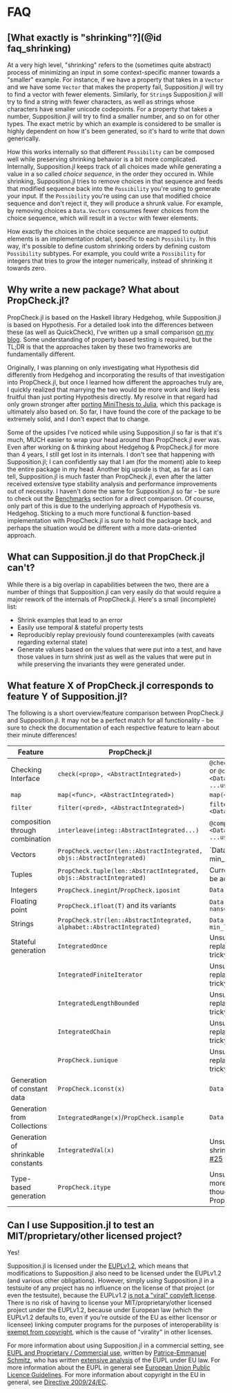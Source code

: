 # FAQ

## [What exactly is "shrinking"?](@id faq_shrinking)

At a very high level, "shrinking" refers to the (sometimes quite abstract) process of minimizing an input in some
context-specific manner towards a "smaller" example. For instance, if we have a property that takes in a
`Vector` and we have some `Vector` that makes the property fail, Supposition.jl will try to find a vector with fewer elements.
Similarly, for `String`s Supposition.jl will try to find a string with fewer characters, as well as strings whose
characters have smaller unicode codepoints. For a property that takes a number, Supposition.jl will try to find a smaller number,
and so on for other types. The exact metric by which an example is considered to be smaller is highly dependent on how it's
been generated, so it's hard to write that down generically.

How this works internally so that different `Possibility` can be composed well while preserving shrinking behavior
is a bit more complicated. Internally, Supposition.jl keeps track of all choices made while generating a value
in a so called _choice sequence_, in the order they occured in. While shrinking, Supposition.jl tries to remove
choices in that sequence and feeds that modified sequence back into the `Possibility` you're using to generate
your input. If the `Possibility` you're using can use that modified choice sequence and don't reject it,
they will produce a shrunk value. For example, by removing choices a `Data.Vectors` consumes fewer choices from the
choice sequence, which will result in a `Vector` with fewer elements.

How exactly the choices in the choice sequence are mapped to output elements is an implementation detail, specific
to each `Possibility`. In this way, it's possible to define custom shrinking orders by defining custom `Possibility`
subtypes. For example, you could write a `Possibility` for integers that tries to *grow* the integer numerically, instead of
shrinking it towards zero.

## Why write a new package? What about PropCheck.jl?

PropCheck.jl is based on the Haskell library Hedgehog, while Supposition.jl is based on Hypothesis.
For a detailed look into the differences between these (as well as QuickCheck), I've written up
a small comparison [on my blog](https://seelengrab.github.io/articles/The%20properties%20of%20QuickCheck,%20Hedgehog%20and%20Hypothesis/).
Some understanding of property based testing is required, but the TL;DR is that the approaches
taken by these two frameworks are fundamentally different.

Originally, I was planning on only investigating what Hypothesis did differently from Hedgehog and
incorporating the results of that investigation into PropCheck.jl, but once I learned how different
the approaches truly are, I quickly realized that marrying the two would be more work and likely less
fruitful than just porting Hypothesis directly. My resolve in that regard had only grown stronger
after [porting MiniThesis to Julia](https://github.com/DRMacIver/minithesis), which this package is ultimately also based on. So far, I have
found the core of the package to be extremely solid, and I don't expect that to change.

Some of the upsides I've noticed while using Supposition.jl so far is that it's much, MUCH easier to
wrap your head around than PropCheck.jl ever was. Even after working on & thinking about Hedgehog & PropCheck.jl
for more than 4 years, I still get lost in its internals. I don't see that happening with Supposition.jl;
I can confidently say that I am (for the moment) able to keep the entire package in my head.
Another big upside is that, as far as I can tell, Supposition.jl is much faster than PropCheck.jl, even
after the latter received extensive type stability analysis and performance improvements out of necessity.
I haven't done the same for Supposition.jl so far - be sure to check out the [Benchmarks](@ref) section for a direct
comparison. Of course, only part of this is due to the underlying approach of Hypothesis vs. Hedgehog.
Sticking to a much more functional & function-based implementation with PropCheck.jl is sure to hold
the package back, and perhaps the situation would be different with a more data-oriented approach.

## What can Supposition.jl do that PropCheck.jl can't?

While there is a big overlap in capabilities between the two, there are a number of things that
Supposition.jl can very easily do that would require a major rework of the internals of PropCheck.jl.
Here's a small (incomplete) list:

 * Shrink examples that lead to an error
 * Easily use temporal & stateful property tests
 * Reproducibly replay previously found counterexamples (with caveats regarding external state)
 * Generate values based on the values that were put into a test, and have those values in turn
   shrink just as well as the values that were put in while preserving the invariants they were
   generated under.

## What feature X of PropCheck.jl corresponds to feature Y of Supposition.jl?

The following is a short overview/feature comparison between PropCheck.jl and Supposition.jl. It may not be a perfect match for all functionality -
be sure to check the documentation of each respective feature to learn about their minute differences!

| Feature                            | PropCheck.jl                                                        | Supposition.jl                                                                                                                   |
|------------------------------------|---------------------------------------------------------------------|----------------------------------------------------------------------------------------------------------------------------------|
| Checking Interface                 | `check(<prop>, <AbstractIntegrated>)`                                 | `@check prop(<Data.Possibility>)`  or  `@check function prop(arg=<Data.Possibility>, ...)    # ...use args... end`             |
| `map`                              | `map(<func>, <AbstractIntegrated>)`                                   | `map(<func>, <Data.Possibility>)`                                                                                              |
| `filter`                           | `filter(<pred>, <AbstractIntegrated>)`                                | `filter(<pred>, <Data.Possibility>)`                                                                                           |
| composition through combination    | `interleave(integ::AbstractIntegrated...)`                            | `@composed function comp(a=<Data.Possibility>, ...)    # ...use args... end`                                                   |
| Vectors                            | `PropCheck.vector(len::AbstractIntegrated, objs::AbstractIntegrated)` | `Data.Vectors(objs::Data.Possibility; min_size=0, max_size=...)                                                                |
| Tuples                             | `PropCheck.tuple(len::AbstractIntegrated, objs::AbstractIntegrated)`  | Currently unsupported, but could be added in a PR                                                                              |
| Integers                           | `PropCheck.inegint`/`PropCheck.iposint`                               | `Data.Integers(min, max)`                                                                                                      |
| Floating point                     | `PropCheck.ifloat(T)` and its variants                                | `Data.Floats{T}(; infs=<Bool>, nans=<Bool>)`                                                     |
| Strings                            | `PropCheck.str(len::AbstractIntegrated, alphabet::AbstractIntegrated)` | `Data.Text(::Possibility{Char}; min_len=0, max_len=...)`                                                                      |
| Stateful generation                | `IntegratedOnce`                                                      | Unsupported due to deterministic replaying of finite generators being tricky                                                   |
|                                    | `IntegratedFiniteIterator`                                            | Unsupported due to deterministic replaying of finite generators being tricky                                                   |
|                                    | `IntegratedLengthBounded`                                             | Unsupported due to deterministic replaying of finite generators being tricky                                                   |
|                                    | `IntegratedChain`                                                     | Unsupported due to deterministic replaying of finite generators being tricky                                                   |
|                                    | `PropCheck.iunique`                                                   | Unsupported due to deterministic replaying of finite generators being tricky                                                   |
| Generation of constant data        | `PropCheck.iconst(x)`                                                 | `Data.Just(x)`                                                                                                                 |
| Generation from Collections        | `IntegratedRange(x)`/`PropCheck.isample`                              | `Data.SampledFrom(x)`                                                                                                          |
| Generation of shrinkable constants | `IntegratedVal(x)`                                                    | Unsupported until custom shrinking functions are added, see [#25](https://github.com/Seelengrab/Supposition.jl/discussions/25) |
| Type-based generation              | `PropCheck.itype`                                                     | Unsupported for now, see [#21](https://github.com/Seelengrab/Supposition.jl/discussions/21) for more information (it's coming though! And smarter than PropCheck.jl too ;) ). |

## Can I use Supposition.jl to test an MIT/proprietary/other licensed project?

Yes!

Supposition.jl is licensed under the [EUPLv1.2](https://joinup.ec.europa.eu/collection/eupl), which means that modifications
to Supposition.jl also need to be licensed under the EUPLv1.2 (and various other obligations).
However, simply _using_ Supposition.jl in a testsuite of any project has no
influence on the license of that project (or even the testsuite), because the EUPLv1.2 [is not a "viral"
copyleft license](https://joinup.ec.europa.eu/collection/eupl/news/eupl-and-proprietary-commer). There is no risk of having to license your MIT/proprietary/other
licensed project under the EUPLv1.2, because under European law (which the EUPLv1.2 defaults
to, even if you're outside of the EU as either licensor or licensee) linking computer
programs for the purposes of interoperability is [exempt from copyright](https://joinup.ec.europa.eu/collection/eupl/news/why-viral-licensing-ghost),
which is the cause of "virality" in other licenses.

For more information about using Supposition.jl in a commercial setting, see [EUPL and Proprietary / Commercial use](https://joinup.ec.europa.eu/collection/eupl/news/eupl-and-proprietary-commer), written by [Patrice-Emmanuel Schmitz](https://joinup.ec.europa.eu/user/9079),
who has written [extensive analysis](https://www.jolts.world/index.php/jolts/article/view/91/164) of the EUPL under EU law.
For more information about the EUPL in general see [European Union Public Licence Guidelines](https://op.europa.eu/en/publication-detail/-/publication/c15c9e93-27e1-11ec-bd8e-01aa75ed71a1).
For more information about copyright in the EU in general, see [Directive 2009/24/EC](https://eur-lex.europa.eu/legal-content/en/TXT/?uri=CELEX:32009L0024).
